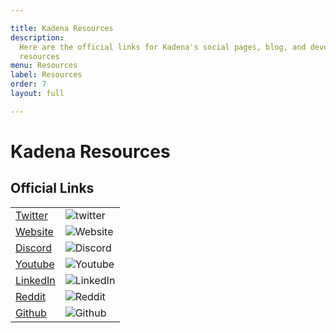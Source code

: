 ```yaml
---

title: Kadena Resources
description:
  Here are the official links for Kadena's social pages, blog, and developer
  resources
menu: Resources
label: Resources
order: 7
layout: full

---
```

# Kadena Resources

## Official Links

|                                                                    |                                        |
| ------------------------------------------------------------------ | -------------------------------------- |
| [Twitter](https://twitter.com/kadena_io)                           | ![twitter](/assets/docs/twitter.png)   |
| [Website](https://kadena.io/)                                      | ![Website](/assets/docs/website.png)   |
| [Discord](https://discord.gg/jRn8GwcFCj)                           | ![Discord](/assets/docs/discord.png)   |
| [Youtube](https://www.youtube.com/kadenablockchain)                | ![Youtube](/assets/docs/youtube.png)   |
| [LinkedIn](https://www.linkedin.com/company/kadena-llc/mycompany/) | ![LinkedIn](/assets/docs/linkedin.png) |
| [Reddit](https://www.reddit.com/r/kadena/)                         | ![Reddit](/assets/docs/reddit.png)     |
| [Github](https://github.com/kadena-community)                      | ![Github](/assets/docs/github.png)     |

    